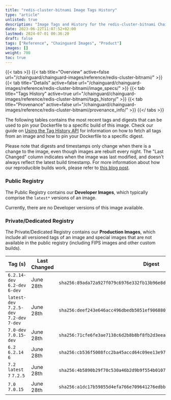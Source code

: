 ```yaml
---
title: "redis-cluster-bitnami Image Tags History"
type: "article"
unlisted: true
description: "Image Tags and History for the redis-cluster-bitnami Chainguard Image"
date: 2023-06-22T11:07:52+02:00
lastmod: 2024-07-01 00:36:20
draft: false
tags: ["Reference", "Chainguard Images", "Product"]
images: []
weight: 700
toc: true
---
```


{{< tabs >}}
{{< tab title="Overview" active=false url="/chainguard/chainguard-images/reference/redis-cluster-bitnami/" >}}
{{< tab title="Details" active=false url="/chainguard/chainguard-images/reference/redis-cluster-bitnami/image_specs/" >}}
{{< tab title="Tags History" active=true url="/chainguard/chainguard-images/reference/redis-cluster-bitnami/tags_history/" >}}
{{< tab title="Provenance" active=false url="/chainguard/chainguard-images/reference/redis-cluster-bitnami/provenance_info/" >}}
{{</ tabs >}}

The following tables contains the most recent tags and digests that can be used to pin your Dockerfile to a specific build of this image. Check our guide on [Using the Tag History API](/chainguard/chainguard-images/using-the-tag-history-api/) for information on how to fetch all tags from an image and how to pin your Dockerfile to a specific digest.

Please note that digests and timestamps only change when there is a change to the image, even though images are rebuilt every night. The "Last Changed" column indicates when the image was last modified, and doesn't always reflect the latest build timestamp. For more information about how our reproducible builds work, please refer to [this blog post](https://www.chainguard.dev/unchained/reproducing-chainguards-reproducible-image-builds).

### Public Registry
The Public Registry contains our **Developer Images**, which typically comprise the `latest*` versions of an image.

Currently, there are no Developer versions of this image available.

### Private/Dedicated Registry
The Private/Dedicated Registry contains our **Production Images**, which include all versioned tags of an image and special images that are not available in the public registry (including FIPS images and other custom builds).

| Tag (s)                                     | Last Changed | Digest                                                                    |
|---------------------------------------------|--------------|---------------------------------------------------------------------------|
|  `6.2.14-dev` `6.2-dev` `6-dev`             | June 28th    | `sha256:89ada72a927f079c6976e332fb13b96e8d76c164458e542fb307a871e5af3d1d` |
|  `latest-dev` `7.2.5-dev` `7.2-dev` `7-dev` | June 28th    | `sha256:deef243e646acc496dbedb5051ef90688083ad63272b8781b0b5670c241cd461` |
|  `7.0-dev` `7.0.15-dev`                     | June 28th    | `sha256:71cfe6fe3ae7138c6d2b8b8bf8fb2d3eeae0d53e36e83f84c8a78728f49bf622` |
|  `6.2` `6.2.14` `6`                         | June 28th    | `sha256:cb536f5008fcc2ba45accd64c09ee13e9768e38aa28c406b624fa7c213857d5c` |
|  `7.2` `latest` `7` `7.2.5`                 | June 28th    | `sha256:4b5890b29f70c530a46b2d9b9f554b010727d0680490b5c6cc9a6db2c70cae54` |
|  `7.0` `7.0.15`                             | June 28th    | `sha256:a1dc17b59855d4efa766e709641276edbbba50b2404c77d25fcc1b31005f5f2d` |

